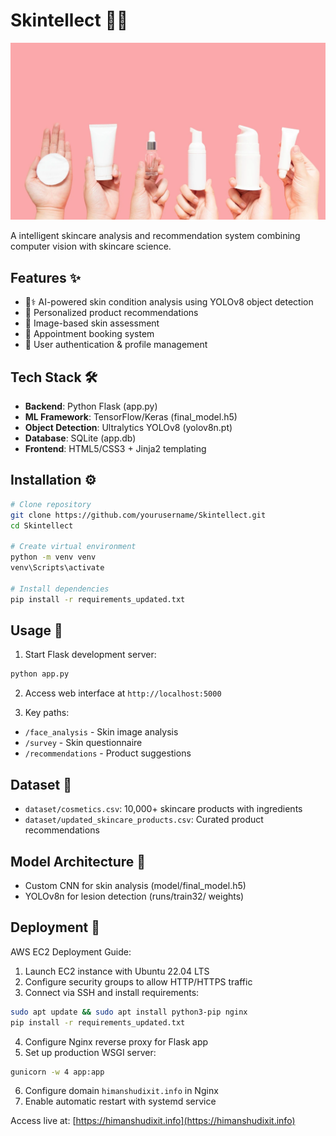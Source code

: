 # Skintellect 🧬✨

![Project Banner](static/assets/bg5.webp)

A intelligent skincare analysis and recommendation system combining computer vision with skincare science.

## Features ✨
- 🧑⚕️ AI-powered skin condition analysis using YOLOv8 object detection
- 💄 Personalized product recommendations
- 📸 Image-based skin assessment
- 📅 Appointment booking system
- 👤 User authentication & profile management

## Tech Stack 🛠️
- **Backend**: Python Flask (app.py)
- **ML Framework**: TensorFlow/Keras (final_model.h5)
- **Object Detection**: Ultralytics YOLOv8 (yolov8n.pt)
- **Database**: SQLite (app.db)
- **Frontend**: HTML5/CSS3 + Jinja2 templating

## Installation ⚙️

```bash
# Clone repository
git clone https://github.com/yourusername/Skintellect.git
cd Skintellect

# Create virtual environment
python -m venv venv
venv\Scripts\activate

# Install dependencies
pip install -r requirements_updated.txt
```

## Usage 🚀

1. Start Flask development server:
```bash
python app.py
```

2. Access web interface at `http://localhost:5000`

3. Key paths:
- `/face_analysis` - Skin image analysis
- `/survey` - Skin questionnaire
- `/recommendations` - Product suggestions

## Dataset 🔢
- `dataset/cosmetics.csv`: 10,000+ skincare products with ingredients
- `dataset/updated_skincare_products.csv`: Curated product recommendations

## Model Architecture 🧠
- Custom CNN for skin analysis (model/final_model.h5)
- YOLOv8n for lesion detection (runs/train32/ weights)

## Deployment 🚀

AWS EC2 Deployment Guide:
1. Launch EC2 instance with Ubuntu 22.04 LTS
2. Configure security groups to allow HTTP/HTTPS traffic
3. Connect via SSH and install requirements:
```bash
sudo apt update && sudo apt install python3-pip nginx
pip install -r requirements_updated.txt
```
4. Configure Nginx reverse proxy for Flask app
5. Set up production WSGI server:
```bash
gunicorn -w 4 app:app
```
6. Configure domain `himanshudixit.info` in Nginx
7. Enable automatic restart with systemd service

Access live at: [https://himanshudixit.info](https://himanshudixit.info)
